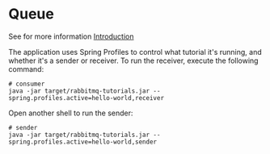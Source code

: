 # Queue

See for more information 
[Introduction](https://www.rabbitmq.com/tutorials/tutorial-one-spring-amqp.html)


The application uses Spring Profiles to control what tutorial it's running, and whether it's a sender or receiver. To run the receiver, execute the following command:

```shell
# consumer
java -jar target/rabbitmq-tutorials.jar --spring.profiles.active=hello-world,receiver
```

Open another shell to run the sender:
```shell
# sender
java -jar target/rabbitmq-tutorials.jar --spring.profiles.active=hello-world,sender
```